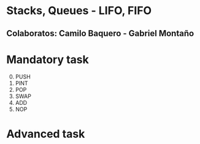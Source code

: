 # Stacks, Queues - LIFO, FIFO

## Colaboratos: Camilo Baquero - Gabriel Montaño

# Mandatory task

0) PUSH
1) PINT
2) POP
3) SWAP
4) ADD
5) NOP

# Advanced task


